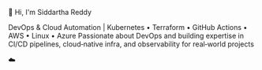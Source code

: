 👋 Hi, I'm Siddartha Reddy

DevOps & Cloud Automation | Kubernetes • Terraform • GitHub Actions • AWS • Linux • Azure
Passionate about DevOps and building expertise in CI/CD pipelines, cloud‑native infra, and observability for real‑world projects


:cloud:
